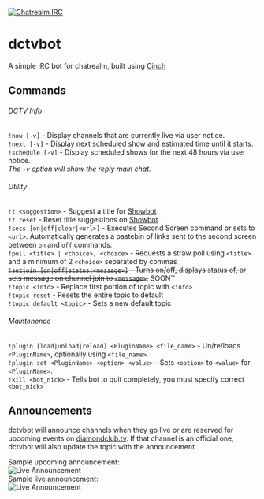 [![Chatrealm IRC][irc-chatrealm-badge]][irc-chatrealm-link]
# dctvbot
A simple IRC bot for chatrealm, built using [Cinch](https://github.com/cinchrb/cinch)

## Commands
###### DCTV Info
`!now [-v]` - Display channels that are currently live via user notice.  
`!next [-v]` - Display next scheduled show and estimated time until it starts.  
`!schedule [-v]` - Display scheduled shows for the next 48 hours via user notice.  
_The `-v` option will show the reply main chat._

###### Utility
`!t <suggestion>` - Suggest a title for [Showbot](http://showbot.tv)  
`!t reset` - Reset title suggestions on [Showbot](http://showbot.tv)  
`!secs [on|off|clear|<url>]` - Executes Second Screen command or sets to `<url>`. Automatically generates a pastebin of links sent to the second screen between `on` and `off` commands.  
`!poll <title> | <choice>, <choice>` - Requests a straw poll using `<title>` and a minimum of 2 `<choice>` separated by commas  
~~`!setjoin [on|off|status|<message>]` - Turns on/off, displays status of, or sets message on channel join to `<message>`.~~ SOON&trade;  
`!topic <info>` - Replace first portion of topic with `<info>`  
`!topic reset` - Resets the entire topic to default  
`!topic default <topic>` - Sets a new default topic

###### Maintenence
`!plugin [load|unload|reload] <PluginName> <file_name>` - Un/re/loads `<PluginName>`, optionally using `<file_name>`.  
`!plugin set <PluginName> <option> <value>` - Sets `<option>` to `<value>` for `<PluginName>`.  
`!kill <bot_nick>` - Tells bot to quit completely, you must specify correct `<bot_nick>`  

## Announcements
dctvbot will announce channels when they go live or are reserved for upcoming events on [diamondclub.tv](https://diamondclub.tv). If that channel is an official one, dctvbot will also update the topic with the announcement.  

Sample upcoming announcement:  
![Live Announcement](https://dl.dropboxusercontent.com/u/18589646/dctvbot_announce_soon.png)  
Sample live announcement:  
![Live Announcement](https://dl.dropboxusercontent.com/u/18589646/dctvbot_announce_live.png)  

[irc-chatrealm-link]: http://irc.chatrealm.net
[irc-chatrealm-badge]: https://img.shields.io/badge/irc-chatrealm-orange.svg?style=flat-square
